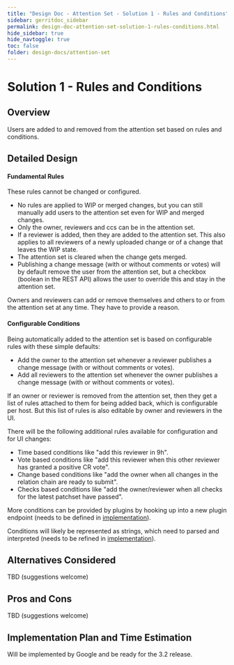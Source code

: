 ```yaml
---
title: "Design Doc - Attention Set - Solution 1 - Rules and Conditions"
sidebar: gerritdoc_sidebar
permalink: design-doc-attention-set-solution-1-rules-conditions.html
hide_sidebar: true
hide_navtoggle: true
toc: false
folder: design-docs/attention-set
---
```


# Solution 1 - Rules and Conditions

## <a id="overview"> Overview

Users are added to and removed from the attention set based on rules and conditions.

## <a id="detailed-design"> Detailed Design

#### Fundamental Rules

These rules cannot be changed or configured.

*   No rules are applied to WIP or merged changes, but you can still manually add users to the
    attention set even for WIP and merged changes.
*   Only the owner, reviewers and ccs can be in the attention set.
*   If a reviewer is added, then they are added to the attention set. This also applies to all
    reviewers of a newly uploaded change or of a change that leaves the WIP state.
*   The attention set is cleared when the change gets merged.
*   Publishing a change message (with or without comments or votes) will by default remove the user
    from the attention set, but a checkbox (boolean in the REST API) allows the user to override
    this and stay in the attention set.

Owners and reviewers can add or remove themselves and others to or from the attention set at any
time. They have to provide a reason.

#### Configurable Conditions

Being automatically added to the attention set is based on configurable rules with these simple
defaults:

*   Add the owner to the attention set whenever a reviewer publishes a change message (with or
    without comments or votes).
*   Add all reviewers to the attention set whenever the owner publishes a change message (with or
    without comments or votes).

If an owner or reviewer is removed from the attention set, then they get a list of rules attached to
them for being added back, which is configurable per host. But this list of rules is also editable
by owner and reviewers in the UI.

There will be the following additional rules available for configuration and for UI changes:

*   Time based conditions like "add this reviewer in 9h".
*   Vote based conditions like "add this reviewer when this other reviewer has granted a positive CR
    vote".
*   Change based conditions like "add the owner when all changes in the relation chain are ready to
    submit".
*   Checks based conditions like "add the owner/reviewer when all checks for the latest patchset
    have passed".

More conditions can be provided by plugins by hooking up into a new plugin endpoint (needs to be
defined in [implementation](solution-1-implementation.md)).

Conditions will likely be represented as strings, which need to parsed and interpreted (needs to be
refined in [implementation](solution-1-implementation.md)).

## <a id="alternatives-considered"> Alternatives Considered

TBD (suggestions welcome)

## <a id="pros-and-cons"> Pros and Cons

TBD (suggestions welcome)

## <a id="implementation"> Implementation Plan and Time Estimation

Will be implemented by Google and be ready for the 3.2 release.
